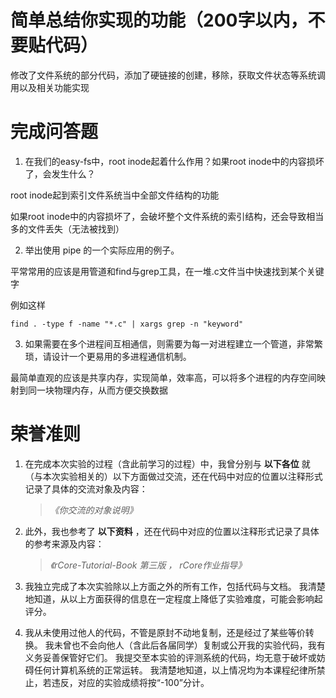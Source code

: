 # 简单总结你实现的功能（200字以内，不要贴代码）

 修改了文件系统的部分代码，添加了硬链接的创建，移除，获取文件状态等系统调用以及相关功能实现

# 完成问答题

1. 在我们的easy-fs中，root inode起着什么作用？如果root inode中的内容损坏了，会发生什么？

root inode起到索引文件系统当中全部文件结构的功能

如果root inode中的内容损坏了，会破坏整个文件系统的索引结构，还会导致相当多的文件丢失（无法被找到）

2. 举出使用 pipe 的一个实际应用的例子。

平常常用的应该是用管道和find与grep工具，在一堆.c文件当中快速找到某个关键字

例如这样

```shell
find . -type f -name "*.c" | xargs grep -n "keyword"
```

3. 如果需要在多个进程间互相通信，则需要为每一对进程建立一个管道，非常繁琐，请设计一个更易用的多进程通信机制。

最简单直观的应该是共享内存，实现简单，效率高，可以将多个进程的内存空间映射到同一块物理内存，从而方便交换数据

# 荣誉准则

1. 在完成本次实验的过程（含此前学习的过程）中，我曾分别与 **以下各位** 就（与本次实验相关的）以下方面做过交流，还在代码中对应的位置以注释形式记录了具体的交流对象及内容：

   > *《你交流的对象说明》*

2. 此外，我也参考了 **以下资料** ，还在代码中对应的位置以注释形式记录了具体的参考来源及内容：

   > *《rCore-Tutorial-Book 第三版 ， rCore作业指导》*

3. 我独立完成了本次实验除以上方面之外的所有工作，包括代码与文档。 我清楚地知道，从以上方面获得的信息在一定程度上降低了实验难度，可能会影响起评分。

4. 我从未使用过他人的代码，不管是原封不动地复制，还是经过了某些等价转换。 我未曾也不会向他人（含此后各届同学）复制或公开我的实验代码，我有义务妥善保管好它们。 我提交至本实验的评测系统的代码，均无意于破坏或妨碍任何计算机系统的正常运转。 我清楚地知道，以上情况均为本课程纪律所禁止，若违反，对应的实验成绩将按“-100”分计。
